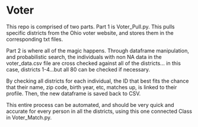 # Voter
This repo is comprised of two parts.
Part 1 is Voter_Pull.py. This pulls specific districts from the Ohio voter website, and stores them
in the corresponding txt files.

Part 2 is where all of the magic happens. Through dataframe manipulation, and probabilistic search,
the individuals with non NA data in the voter_data.csv file are cross checked against all of the districts...
in this case, districts 1-4...but all 80 can be checked if necessary.

By checking all districts for each individual, the ID that best fits the chance that their name, zip code, 
birth year, etc, matches up, is linked to their profile. Then, the new dataframe is saved back 
to CSV.

This entire process can be automated, and should be very quick and accurate for every person 
in all the districts, using this one connected Class in Voter_Match.py.
